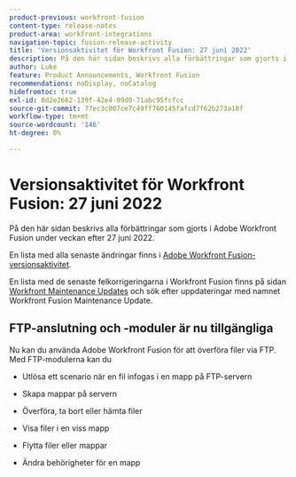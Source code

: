 ```yaml
---
product-previous: workfront-fusion
content-type: release-notes
product-area: workfront-integrations
navigation-topic: fusion-release-activity
title: 'Versionsaktivitet för Workfront Fusion: 27 juni 2022'
description: På den här sidan beskrivs alla förbättringar som gjorts i Adobe Workfront Fusion under veckan efter 27 juni 2022.
author: Luke
feature: Product Announcements, Workfront Fusion
recommendations: noDisplay, noCatalog
hidefromtoc: true
exl-id: 8d2e2662-139f-42e4-99d0-71abc95fcfcc
source-git-commit: 77ec3c007ce7c49ff760145fafcd7f62b273a18f
workflow-type: tm+mt
source-wordcount: '146'
ht-degree: 0%

---
```


# Versionsaktivitet för Workfront Fusion: 27 juni 2022

På den här sidan beskrivs alla förbättringar som gjorts i Adobe Workfront Fusion under veckan efter 27 juni 2022.

En lista med alla senaste ändringar finns i [Adobe Workfront Fusion-versionsaktivitet](/help/workfront-fusion/fusion-product-releases/fusion-release-activity.md).

En lista med de senaste felkorrigeringarna i Workfront Fusion finns på sidan [Workfront Maintenance Updates](https://experienceleague.adobe.com/docs/workfront-known-issues/releases/current-updates.html) och sök efter uppdateringar med namnet Workfront Fusion Maintenance Update.

## FTP-anslutning och -moduler är nu tillgängliga

Nu kan du använda Adobe Workfront Fusion för att överföra filer via FTP. Med FTP-modulerna kan du

* Utlösa ett scenario när en fil infogas i en mapp på FTP-servern

* Skapa mappar på servern

* Överföra, ta bort eller hämta filer

* Visa filer i en viss mapp

* Flytta filer eller mappar

* Ändra behörigheter för en mapp
